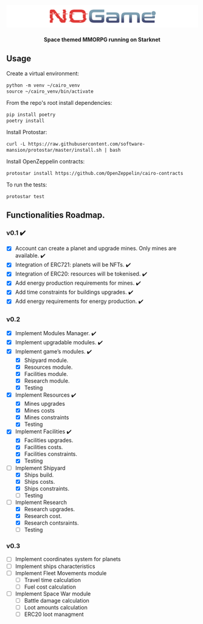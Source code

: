 <div align="center">
  <img src="readme/NoGame_logo.svg" width=700 alt="nogame-logo" />

  <h4>Space themed MMORPG running on Starknet</h4>
</div>

## Usage

Create a virtual environment:

```
python -m venv ~/cairo_venv
source ~/cairo_venv/bin/activate
```

From the repo's root install dependencies:

```
pip install poetry
poetry install
```

Install Protostar:

```
curl -L https://raw.githubusercontent.com/software-mansion/protostar/master/install.sh | bash
```

Install OpenZeppelin contracts:

```
protostar install https://github.com/OpenZeppelin/cairo-contracts
```

To run the tests:

```
protostar test
```

## Functionalities Roadmap.

### v0.1 :heavy_check_mark:

- [x] Account can create a planet and upgrade mines. Only mines are available. :heavy_check_mark:
- [x] Integration of ERC721: planets will be NFTs. :heavy_check_mark:
- [x] Integration of ERC20: resources will be tokenised. :heavy_check_mark:
- [x] Add energy production requirements for mines. :heavy_check_mark:
- [x] Add time constraints for buildings upgrades. :heavy_check_mark:
- [x] Add energy requirements for energy production. :heavy_check_mark:

### v0.2

- [x] Implement Modules Manager. :heavy_check_mark:
- [x] Implement upgradable modules. :heavy_check_mark:
- [x] Implement game’s modules. :heavy_check_mark:
  - [x] Shipyard module.
  - [x] Resources module.
  - [x] Facilities module.
  - [x] Research module.
  - [x] Testing
- [x] Implement Resources :heavy_check_mark:
  - [x] Mines upgrades
  - [x] Mines costs
  - [x] Mines constraints
  - [x] Testing
- [x] Implement Facilities :heavy_check_mark:
  - [x] Facilities upgrades.
  - [x] Facilities costs.
  - [x] Facilities constraints.
  - [x] Testing
- [ ] Implement Shipyard
  - [x] Ships build.
  - [x] Ships costs.
  - [x] Ships constraints.
  - [ ] Testing
- [ ] Implement Research
  - [x] Research upgrades.
  - [x] Research cost.
  - [x] Research contsraints.
  - [ ] Testing

### v0.3

- [ ] Implement coordinates system for planets
- [ ] Implement ships characteristics
- [ ] Implement Fleet Movements module
  - [ ] Travel time calculation
  - [ ] Fuel cost calculation
- [ ] Implement Space War module
  - [ ] Battle damage calculation
  - [ ] Loot amounts calculation
  - [ ] ERC20 loot managment

```

```
